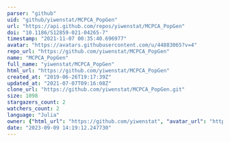 ```yaml
---
parser: "github"
uid: "github/yiwenstat/MCPCA_PopGen"
url: "https://api.github.com/repos/yiwenstat/MCPCA_PopGen"
doi: "10.1186/S12859-021-04265-7"
timestamp: "2021-11-07 00:35:40.696977"
avatar: "https://avatars.githubusercontent.com/u/44883065?v=4"
repo_url: "https://github.com/yiwenstat/MCPCA_PopGen"
name: "MCPCA_PopGen"
full_name: "yiwenstat/MCPCA_PopGen"
html_url: "https://github.com/yiwenstat/MCPCA_PopGen"
created_at: "2019-06-26T19:17:39Z"
updated_at: "2021-07-07T09:16:08Z"
clone_url: "https://github.com/yiwenstat/MCPCA_PopGen.git"
size: 1098
stargazers_count: 2
watchers_count: 2
language: "Julia"
owner: {"html_url": "https://github.com/yiwenstat", "avatar_url": "https://avatars.githubusercontent.com/u/44883065?v=4", "login": "yiwenstat", "type": "User"}
date: "2023-09-09 14:19:12.247730"
---
```


